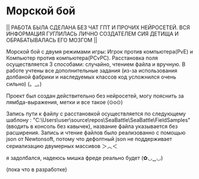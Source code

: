 # Морской бой
|| РАБОТА БЫЛА СДЕЛАНА БЕЗ ЧАТ ГПТ И ПРОЧИХ НЕЙРОСЕТЕЙ. ВСЯ ИНФОРМАЦИЯ ГУГЛИЛАСЬ ЛИЧНО СОЗДАТЕЛЕМ СИЯ ДЕТИЩА И ОБРАБАТЫВАЛАСЬ ЕГО МОЗГОМ ||

Морской бой с двумя режимами игры: Игрок против компьютера(PvE) и Компьютер против компьютера(PCvPC). Расстановка поля осуществляется 3 способами: случайно, чтением файла и вручную. В работе учтены все дополнительные задания (из-за использования долбаной фабрики и наследуемых классов код усложнился очень сильно) (。_。)

Проект был создан действительно без нейросетей, могу пояснить за лямбда-выражения, метки и все такое (⊙o⊙)

Запись пути к файлу с расстановкой осуществляется по следующему шаблону : "C:\Users\user\source\repos\SeaBattle\SeaBattle\FieldSamples"(вводить в консоль без кавычек), название файла указывается без расширения. Запись и чтение файлов было реализованно с помощью json от Newtonsoft, потому что дефолтный json не поддерживает сериализацию двумерных массивов ＞︿＜

я задолбался, надеюсь мишка фреде реально будет (✿◡‿◡)

(пока что в разработке)
